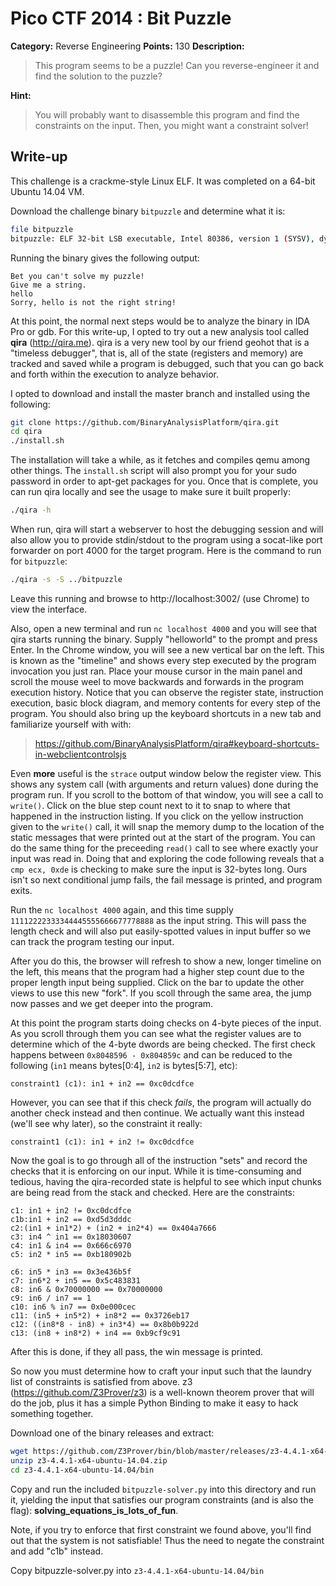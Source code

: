 # Pico CTF 2014 : Bit Puzzle

**Category:** Reverse Engineering
**Points:** 130
**Description:**

>This program seems to be a puzzle! Can you reverse-engineer it and find the solution to the puzzle?

**Hint:**
>You will probably want to disassemble this program and find the constraints on the input. Then, you might want a constraint solver!

## Write-up

This challenge is a crackme-style Linux ELF. It was completed on a 64-bit
Ubuntu 14.04 VM.

Download the challenge binary `bitpuzzle` and determine what it is:

``` bash
file bitpuzzle
bitpuzzle: ELF 32-bit LSB executable, Intel 80386, version 1 (SYSV), dynamically linked (uses shared libs), for GNU/Linux 2.6.24, BuildID[sha1]=55b8b87d63cadf2cc36cf4b08587c8dac17a48c1, stripped
```

Running the binary gives the following output:

```
Bet you can't solve my puzzle!
Give me a string.
hello 
Sorry, hello is not the right string!
```

At this point, the normal next steps would be to analyze the binary in IDA Pro
or gdb. For this write-up, I opted to try out a new analysis tool called
**qira** (http://qira.me). qira is a very new tool by our friend geohot that
is a "timeless debugger", that is, all of the state (registers and memory) are
tracked and saved while a program is debugged, such that you can go back and
forth within the execution to analyze behavior. 

I opted to download and install the master branch and installed using the
following:

```bash
git clone https://github.com/BinaryAnalysisPlatform/qira.git 
cd qira
./install.sh
```

The installation will take a while, as it fetches and compiles qemu among
other things. The `install.sh` script will also prompt you for your sudo
password in order to apt-get packages for you. Once that is complete, you can
run qira locally and see the usage to make sure it built properly:

```bash
./qira -h
```

When run, qira will start a webserver to host the debugging session and will
also allow you to provide stdin/stdout to the program using a socat-like port
forwarder  on port 4000 for the target program. Here is the command to run 
for `bitpuzzle`:

```bash
./qira -s -S ../bitpuzzle
```

Leave this running and browse to http://localhost:3002/ (use Chrome) 
to view the interface.

Also, open a new terminal and run `nc localhost 4000` and you will see that
qira starts running the binary. Supply "helloworld" to the prompt and press
Enter. In the Chrome window, you will see a new vertical bar on the left.
This is known as the "timeline" and shows every step executed by the program
invocation you just ran. Place your mouse cursor in the main panel and scroll
the mouse weel to move backwards and forwards in the program execution
history. Notice that you can observe the register state, instruction
execution, basic block diagram, and memory contents for every step of the
program. You should also bring up the keyboard shortcuts in a new tab and
familiarize yourself with with:

>https://github.com/BinaryAnalysisPlatform/qira#keyboard-shortcuts-in-webclientcontrolsjs

Even **more** useful is the `strace` output window below the register view.
This shows any system call (with arguments and return values) done during the
program run. If you scroll to the bottom of that window, you will see a call
to `write()`. Click on the blue step count next to it to snap to where that
happened in the instruction listing. If you click on the yellow instruction
given to the `write()` call, it will snap the memory dump to the location of
the static messages that were printed out at the start of the program. You can
do the same thing for the preceeding `read()` call to see where exactly your
input was read in. Doing that and exploring the code following reveals that a
`cmp ecx, 0xde` is checking to make sure the input is 32-bytes long. Ours
isn't so next conditional jump fails, the fail message is printed, and program
exits.

Run the `nc localhost 4000` again, and this time supply
`11112222333344445555666677778888` as the input string. This will pass the
length check and will also put easily-spotted values in input 
buffer so we can track the program testing our input.

After you do this, the browser will refresh to show a new, longer timeline on
the left, this means that the program had a higher step count due to the
proper length input being supplied. Click on the bar to update the other views
to use this new "fork". If you scoll through the same area, the jump now
passes and we get deeper into the program. 

At this point the program starts doing checks on 4-byte pieces of the input.
As you scroll through them you can see what the register values are to
determine which of the 4-byte dwords are being checked. The first check
happens between ``0x8048596 - 0x804859c`` and can be reduced to the following
(``in1`` means bytes[0:4], ``in2`` is bytes[5:7], etc):

```
constraint1 (c1): in1 + in2 == 0xc0dcdfce
```

However, you can see that if this check *fails*, the program will actually do
another check instead and then continue. We actually want this instead (we'll
see why later), so the constraint it really:

```
constraint1 (c1): in1 + in2 != 0xc0dcdfce
```

Now the goal is to go through all of the instruction "sets" and record the
checks that it is enforcing on our input. While it is time-consuming and
tedious, having the qira-recorded state is helpful to see which input chunks
are being read from the stack and checked. Here are the constraints:

```
c1: in1 + in2 != 0xc0dcdfce
c1b:in1 + in2 == 0xd5d3dddc
c2:(in1 + in1*2) + (in2 + in2*4) == 0x404a7666
c3: in4 ^ in1 == 0x18030607
c4: in1 & in4 == 0x666c6970
c5: in2 * in5 == 0xb180902b

c6: in5 * in3 == 0x3e436b5f
c7: in6*2 + in5 == 0x5c483831
c8: in6 & 0x70000000 == 0x70000000
c9: in6 / in7 == 1
c10: in6 % in7 == 0x0e000cec
c11: (in5 + in5*2) + in8*2 == 0x3726eb17
c12: ((in8*8 - in8) + in3*4) == 0x8b0b922d
c13: (in8 + in8*2) + in4 == 0xb9cf9c91
```

After this is done, if they all pass, the win message is printed.

So now you must determine how to craft your input such that the laundry list
of constraints is satisfied from above. z3 (https://github.com/Z3Prover/z3) is
a well-known theorem prover that will do the job, plus it has a simple Python
Binding to make it easy to hack something together.

Download one of the binary releases and extract:

```bash
wget https://github.com/Z3Prover/bin/blob/master/releases/z3-4.4.1-x64-ubuntu-14.04.zip
unzip z3-4.4.1-x64-ubuntu-14.04.zip
cd z3-4.4.1-x64-ubuntu-14.04/bin
```

Copy and run the included ``bitpuzzle-solver.py`` into this directory and run
it, yielding the input that satisfies our program constraints (and is also the
flag): **solving_equations_is_lots_of_fun**.

Note, if you try to enforce that first constraint we found above, you'll find
out that the system is not satisfiable! Thus the need to negate the constraint
and add "c1b" instead. 

Copy bitpuzzle-solver.py into `z3-4.4.1-x64-ubuntu-14.04/bin`
